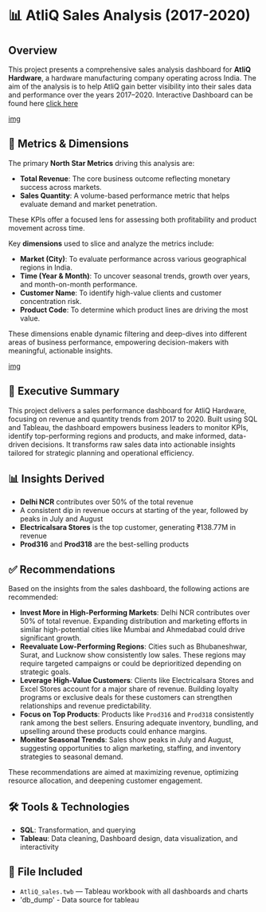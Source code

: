 # 📊 AtliQ Sales Analysis (2017-2020)

## Overview

This project presents a comprehensive sales analysis dashboard for **AtliQ Hardware**, a hardware manufacturing company operating across India. The aim of the analysis is to help AtliQ gain better visibility into their sales data and performance over the years 2017–2020.
Interactive Dashboard can be found here [click here](https://public.tableau.com/app/profile/vayam.bhatt/viz/AtliQ_sales/Dashboard1?publish=yes)

[img](https://github.com/user-attachments/assets/799d3a4d-1e09-407b-908b-0ac89fba1cd3)


## 📌 Metrics & Dimensions

The primary **North Star Metrics** driving this analysis are:

- **Total Revenue**: The core business outcome reflecting monetary success across markets.
- **Sales Quantity**: A volume-based performance metric that helps evaluate demand and market penetration.

These KPIs offer a focused lens for assessing both profitability and product movement across time.

Key **dimensions** used to slice and analyze the metrics include:

- **Market (City)**: To evaluate performance across various geographical regions in India.
- **Time (Year & Month)**: To uncover seasonal trends, growth over years, and month-on-month performance.
- **Customer Name**: To identify high-value clients and customer concentration risk.
- **Product Code**: To determine which product lines are driving the most value.

These dimensions enable dynamic filtering and deep-dives into different areas of business performance, empowering decision-makers with meaningful, actionable insights.

[img](https://github.com/user-attachments/assets/626b38ae-8986-4adb-8bcf-3a29609648d7)


## 🧾 Executive Summary

This project delivers a sales performance dashboard for AtliQ Hardware, focusing on revenue and quantity trends from 2017 to 2020. Built using SQL and Tableau, the dashboard empowers business leaders to monitor KPIs, identify top-performing regions and products, and make informed, data-driven decisions. It transforms raw sales data into actionable insights tailored for strategic planning and operational efficiency.


## 📊 Insights Derived

- **Delhi NCR** contributes over 50% of the total revenue
- A consistent dip in revenue occurs at starting of the year, followed by peaks in July and August
- **Electricalsara Stores** is the top customer, generating ₹138.77M in revenue
- **Prod316** and **Prod318** are the best-selling products



## ✅ Recommendations

Based on the insights from the sales dashboard, the following actions are recommended:

- **Invest More in High-Performing Markets**: Delhi NCR contributes over 50% of total revenue. Expanding distribution and marketing efforts in similar high-potential cities like Mumbai and Ahmedabad could drive significant growth.
- **Reevaluate Low-Performing Regions**: Cities such as Bhubaneshwar, Surat, and Lucknow show consistently low sales. These regions may require targeted campaigns or could be deprioritized depending on strategic goals.
- **Leverage High-Value Customers**: Clients like Electricalsara Stores and Excel Stores account for a major share of revenue. Building loyalty programs or exclusive deals for these customers can strengthen relationships and revenue predictability.
- **Focus on Top Products**: Products like `Prod316` and `Prod318` consistently rank among the best sellers. Ensuring adequate inventory, bundling, and upselling around these products could enhance margins.
- **Monitor Seasonal Trends**: Sales show peaks in July and August, suggesting opportunities to align marketing, staffing, and inventory strategies to seasonal demand.

These recommendations are aimed at maximizing revenue, optimizing resource allocation, and deepening customer engagement.


## 🛠 Tools & Technologies

- **SQL**: Transformation, and querying
- **Tableau**: Data cleaning, Dashboard design, data visualization, and interactivity


## 📁 File Included

- `AtliQ_sales.twb` — Tableau workbook with all dashboards and charts
- 'db_dump' - Data source for tableau


